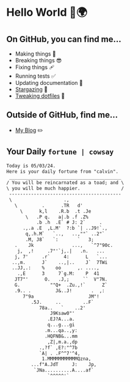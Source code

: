# Hello World 👋🌍

## On GitHub, you can find me...

- Making things 🧰
- Breaking things 😎
- Fixing things 🩹
- Running tests ✅
- Updating documentation 📝
- [Stargazing](https://github.com/lemonase?tab=stars) 🌟
- [Tweaking dotfiles](https://github.com/lemonase/dotfiles) 📁


## Outside of GitHub, find me...

- [My Blog](https://madjam.dev/) ✏️

## Your Daily `fortune | cowsay`

```txt
Today is 05/03/24.
Here is your daily fortune from "calvin".
 _________________________________________
/ You will be reincarnated as a toad; and \
\ you will be much happier.               /
 -----------------------------------------
 \                   .,
   \         .      .TR   d'
     \      k,l    .R.b  .t .Je
       \   .P q.   a|.b .f .Z%
           .b .h  .E` # J: 2`     .
      .,.a .E  ,L.M'  ?:b `| ..J9!`.,
       q,.h.M`   `..,   ..,""` ..2"`
       .M, J8`   `:       `   3;
   .    Jk              ...,   `^7"90c.
    j,  ,!     .7"'`j,.|   .n.   ...
   j, 7'     .r`     4:      L   `...
  ..,m.      J`    ..,|..    J`  7TWi
  ..JJ,.:    %    oo      ,. ....,
    .,E      3     7`g.M:    P  41
   JT7"'      O.   .J,;     ``  V"7N.
   G.           ""Q+  .Zu.,!`      Z`
   .9.. .         J&..J!       .  ,:
      7"9a                    JM"!
         .5J.     ..        ..F`
            78a..   `    ..2'
                J9Ksaw0"'
               .EJ?A...a.
               q...g...gi
              .m...qa..,y:
              .HQFNB&...mm
               ,Z|,m.a.,dp
            .,?f` ,E?:"^7b
            `A| . .F^^7'^4,
             1.MMMMMMMMMMMQzna,
         ...f"A.JdT     J:    Jp,
          `JNa..........A....af`
               `^^^^^'`
```
